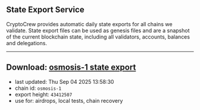 ## State Export Service
CryptoCrew provides automatic daily state exports for all chains we validate. State export files can be used as genesis files and are a snapshot of the current blockchain state, including all validators, accounts, balances and delegations.

---
**Download: [osmosis-1 state export](https://dl-eu2.ccvalidators.com/SERVICE/osmosis/osmosis-1_export_43412507.json)**
---

- last updated: Thu Sep 04 2025 13:58:30
- chain id: `osmosis-1`
- export height: `43412507`
- use for: airdrops, local tests, chain recovery
